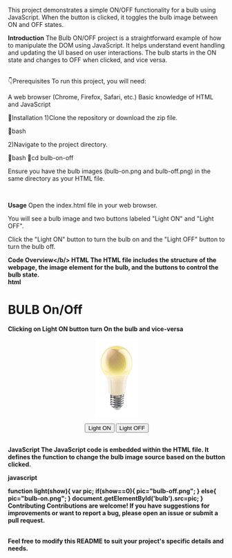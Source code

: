 <p>This project demonstrates a simple ON/OFF functionality for a bulb using JavaScript. When the button is clicked, it toggles the bulb image between ON and OFF states.</p>


<b>Introduction</b>
The Bulb ON/OFF project is a straightforward example of how to manipulate the DOM using JavaScript. It helps understand event handling and updating the UI based on user interactions. The bulb starts in the ON state and changes to OFF when clicked, and vice versa.

<br>
👇Prerequisites
To run this project, you will need:

A web browser (Chrome, Firefox, Safari, etc.)
Basic knowledge of HTML and JavaScript
<br>

📌Installation
1)Clone the repository or download the zip file.

🔗bash 
<link rel="git clone https://github.com/yourusername/bulb-on-off.git">

2)Navigate to the project directory.

📍bash
 📌cd bulb-on-off
 <p>Ensure you have the bulb images (bulb-on.png and bulb-off.png) in the same directory as your HTML file.</p>
 
<br>

<b>Usage</b>
Open the index.html file in your web browser.

You will see a bulb image and two buttons labeled "Light ON" and "Light OFF".

Click the "Light ON" button to turn the bulb on and the "Light OFF" button to turn the bulb off.
<br>

<b>Code Overview</b/>
HTML
The HTML file includes the structure of the webpage, the image element for the bulb, and the buttons to control the bulb state.
<br>
<b>html</b>

<!DOCTYPE html>
<html lang="en">
<head>
    <title>Bulb ON/OFF </title>
    <script type="text/javascript">
        function light(show){
            var pic;
            if(show==0){
                pic="bulb-off.png";
            }
            else{
                pic="bulb-on.png";
            }
            document.getElementById('bulb').src=pic;
        }
    </script>
</head> 
<body>
   <h1>BULB On/Off</h1>
   <p>Clicking on Light ON button turn On the bulb and vice-versa</p>
   <center>
   <img id="bulb" src="bulb-on.png" width="100px" height="180px">
   <p>
      <button type="button" onclick="light(1)">Light ON</button>
      <button type="button" onclick="light(0)">Light OFF</button>
   </p>
   </center>
</body>
</html>
<br>
<b>JavaScript</b>
The JavaScript code is embedded within the HTML file. It defines the function to change the bulb image source based on the button clicked.

javascript

function light(show){
    var pic;
    if(show==0){
        pic="bulb-off.png";
    }
    else{
        pic="bulb-on.png";
    }
    document.getElementById('bulb').src=pic;
}
<br>
<b>Contributing</b>
 Contributions are welcome! If you have suggestions for improvements or want to report a bug, please open an issue or submit a pull request.

<br>
 Feel free to modify this README to suit your project's specific details and needs.
